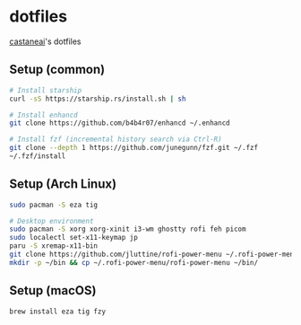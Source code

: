 # dotfiles

[castaneai](https://github.com/castaneai)'s dotfiles


## Setup (common)

```sh
# Install starship
curl -sS https://starship.rs/install.sh | sh

# Install enhancd
git clone https://github.com/b4b4r07/enhancd ~/.enhancd

# Install fzf (incremental history search via Ctrl-R)
git clone --depth 1 https://github.com/junegunn/fzf.git ~/.fzf
~/.fzf/install
```

## Setup (Arch Linux)

```sh
sudo pacman -S eza tig

# Desktop environment
sudo pacman -S xorg xorg-xinit i3-wm ghostty rofi feh picom
sudo localectl set-x11-keymap jp
paru -S xremap-x11-bin
git clone https://github.com/jluttine/rofi-power-menu ~/.rofi-power-menu
mkdir -p ~/bin && cp ~/.rofi-power-menu/rofi-power-menu ~/bin/
```

## Setup (macOS)

```sh
brew install eza tig fzy
```
